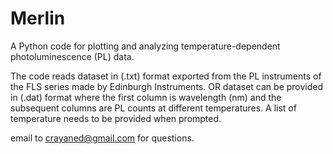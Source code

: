 # Merlin


A Python code for plotting and analyzing temperature-dependent photoluminescence (PL) data.

The code reads dataset in (.txt) format exported from the PL instruments of the FLS series made by Edinburgh Instruments. OR dataset can be provided in (.dat) format where the first column is 
wavelength (nm) and the subsequent columns are PL counts at different temperatures. A list of temperature needs to be provided when prompted. 

email to crayaned@gmail.com for questions. 

